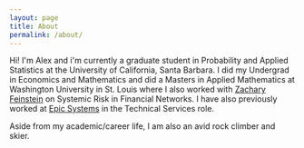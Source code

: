 ```yaml
---
layout: page
title: About
permalink: /about/
---
```


Hi! I'm Alex and i'm currently a graduate student in Probability and Applied Statistics at the University of California, Santa Barbara.  I did my Undergrad in Economics and Mathematics and did a Masters in Applied Mathematics at Washington University in St. Louis where I also worked with <a href="https://sites.wustl.edu/orfe">Zachary Feinstein</a> on Systemic Risk in Financial Networks.  I have also previously worked at <a href="http://www.epic.com/">Epic Systems</a> in the Technical Services role.

Aside from my academic/career life, I am also an avid rock climber and skier.
